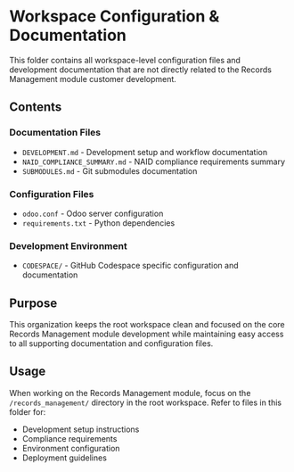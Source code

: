 # Workspace Configuration & Documentation

This folder contains all workspace-level configuration files and development documentation that are not directly related to the Records Management module customer development.

## Contents

### Documentation Files
- `DEVELOPMENT.md` - Development setup and workflow documentation
- `NAID_COMPLIANCE_SUMMARY.md` - NAID compliance requirements summary
- `SUBMODULES.md` - Git submodules documentation

### Configuration Files
- `odoo.conf` - Odoo server configuration
- `requirements.txt` - Python dependencies

### Development Environment
- `CODESPACE/` - GitHub Codespace specific configuration and documentation

## Purpose

This organization keeps the root workspace clean and focused on the core Records Management module development while maintaining easy access to all supporting documentation and configuration files.

## Usage

When working on the Records Management module, focus on the `/records_management/` directory in the root workspace. Refer to files in this folder for:
- Development setup instructions
- Compliance requirements
- Environment configuration
- Deployment guidelines
